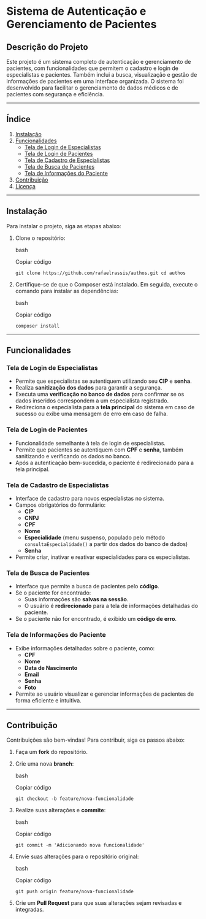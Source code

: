 # Sistema de Autenticação e Gerenciamento de Pacientes

## Descrição do Projeto

Este projeto é um sistema completo de autenticação e gerenciamento de pacientes, com funcionalidades que permitem o cadastro e login de especialistas e pacientes. Também inclui a busca, visualização e gestão de informações de pacientes em uma interface organizada. O sistema foi desenvolvido para facilitar o gerenciamento de dados médicos e de pacientes com segurança e eficiência.

----------

## Índice

1.  [Instalação](#instala%C3%A7%C3%A3o)
2.  [Funcionalidades](#funcionalidades)
    -   [Tela de Login de Especialistas](#tela-de-login-de-especialistas)
    -   [Tela de Login de Pacientes](#tela-de-login-de-pacientes)
    -   [Tela de Cadastro de Especialistas](#tela-de-cadastro-de-especialistas)
    -   [Tela de Busca de Pacientes](#tela-de-busca-de-pacientes)
    -   [Tela de Informações do Paciente](#tela-de-informa%C3%A7%C3%B5es-do-paciente)
3.  [Contribuição](#contribui%C3%A7%C3%A3o)
4.  [Licença](#licen%C3%A7a)

----------

## Instalação

Para instalar o projeto, siga as etapas abaixo:

1.  Clone o repositório:
    
    bash
    
    Copiar código
    
    `git clone https://github.com/rafaelrassis/authos.git
    cd authos` 
    
2.  Certifique-se de que o Composer está instalado. Em seguida, execute o comando para instalar as dependências:
    
    bash
    
    Copiar código
    
    `composer install` 
    

----------

## Funcionalidades

### Tela de Login de Especialistas

-   Permite que especialistas se autentiquem utilizando seu **CIP** e **senha**.
-   Realiza **sanitização dos dados** para garantir a segurança.
-   Executa uma **verificação no banco de dados** para confirmar se os dados inseridos correspondem a um especialista registrado.
-   Redireciona o especialista para a **tela principal** do sistema em caso de sucesso ou exibe uma mensagem de erro em caso de falha.

### Tela de Login de Pacientes

-   Funcionalidade semelhante à tela de login de especialistas.
-   Permite que pacientes se autentiquem com **CPF** e **senha**, também sanitizando e verificando os dados no banco.
-   Após a autenticação bem-sucedida, o paciente é redirecionado para a tela principal.

### Tela de Cadastro de Especialistas

-   Interface de cadastro para novos especialistas no sistema.
-   Campos obrigatórios do formulário:
    -   **CIP**
    -   **CNPJ**
    -   **CPF**
    -   **Nome**
    -   **Especialidade** (menu suspenso, populado pelo método `consultaEspecialidade()` a partir dos dados do banco de dados)
    -   **Senha**
-   Permite criar, inativar e reativar especialidades para os especialistas.

### Tela de Busca de Pacientes

-   Interface que permite a busca de pacientes pelo **código**.
-   Se o paciente for encontrado:
    -   Suas informações são **salvas na sessão**.
    -   O usuário é **redirecionado** para a tela de informações detalhadas do paciente.
-   Se o paciente não for encontrado, é exibido um **código de erro**.

### Tela de Informações do Paciente

-   Exibe informações detalhadas sobre o paciente, como:
    -   **CPF**
    -   **Nome**
    -   **Data de Nascimento**
    -   **Email**
    -   **Senha**
    -   **Foto**
-   Permite ao usuário visualizar e gerenciar informações de pacientes de forma eficiente e intuitiva.

----------

## Contribuição

Contribuições são bem-vindas! Para contribuir, siga os passos abaixo:

1.  Faça um **fork** do repositório.
    
2.  Crie uma nova **branch**:
    
    bash
    
    Copiar código
    
    `git checkout -b feature/nova-funcionalidade` 
    
3.  Realize suas alterações e **commite**:
    
    bash
    
    Copiar código
    
    `git commit -m 'Adicionando nova funcionalidade'` 
    
4.  Envie suas alterações para o repositório original:
    
    bash
    
    Copiar código
    
    `git push origin feature/nova-funcionalidade` 
    
5.  Crie um **Pull Request** para que suas alterações sejam revisadas e integradas.